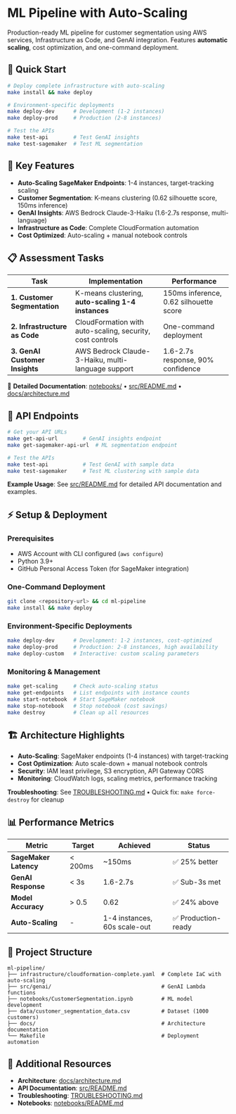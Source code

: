 # ML Pipeline with Auto-Scaling

Production-ready ML pipeline for customer segmentation using AWS services, Infrastructure as Code, and GenAI integration. Features **automatic scaling**, cost optimization, and one-command deployment.

## 🚀 Quick Start

```bash
# Deploy complete infrastructure with auto-scaling
make install && make deploy

# Environment-specific deployments
make deploy-dev      # Development (1-2 instances)
make deploy-prod     # Production (2-8 instances)

# Test the APIs
make test-api        # Test GenAI insights
make test-sagemaker  # Test ML segmentation
```

## 🎯 Key Features

- **Auto-Scaling SageMaker Endpoints**: 1-4 instances, target-tracking scaling
- **Customer Segmentation**: K-means clustering (0.62 silhouette score, 150ms inference)
- **GenAI Insights**: AWS Bedrock Claude-3-Haiku (1.6-2.7s response, multi-language)
- **Infrastructure as Code**: Complete CloudFormation automation
- **Cost Optimized**: Auto-scaling + manual notebook controls

## 📋 Assessment Tasks

| Task                           | Implementation                                            | Performance                            |
| ------------------------------ | --------------------------------------------------------- | -------------------------------------- |
| **1. Customer Segmentation**   | K-means clustering, **auto-scaling 1-4 instances**        | 150ms inference, 0.62 silhouette score |
| **2. Infrastructure as Code**  | CloudFormation with auto-scaling, security, cost controls | One-command deployment                 |
| **3. GenAI Customer Insights** | AWS Bedrock Claude-3-Haiku, multi-language support        | 1.6-2.7s response, 90% confidence      |

📖 **Detailed Documentation**: [notebooks/](notebooks/) • [src/README.md](src/README.md) • [docs/architecture.md](docs/architecture.md)

## 🔗 API Endpoints

```bash
# Get your API URLs
make get-api-url        # GenAI insights endpoint
make get-sagemaker-api-url  # ML segmentation endpoint

# Test the APIs
make test-api           # Test GenAI with sample data
make test-sagemaker     # Test ML clustering with sample data
```

**Example Usage**: See [src/README.md](src/README.md) for detailed API documentation and examples.

## ⚡ Setup & Deployment

### Prerequisites

- AWS Account with CLI configured (`aws configure`)
- Python 3.9+
- GitHub Personal Access Token (for SageMaker integration)

### One-Command Deployment

```bash
git clone <repository-url> && cd ml-pipeline
make install && make deploy
```

### Environment-Specific Deployments

```bash
make deploy-dev      # Development: 1-2 instances, cost-optimized
make deploy-prod     # Production: 2-8 instances, high availability
make deploy-custom   # Interactive: custom scaling parameters
```

### Monitoring & Management

```bash
make get-scaling     # Check auto-scaling status
make get-endpoints   # List endpoints with instance counts
make start-notebook  # Start SageMaker notebook
make stop-notebook   # Stop notebook (cost savings)
make destroy         # Clean up all resources
```

## 🏗️ Architecture Highlights

- **Auto-Scaling**: SageMaker endpoints (1-4 instances) with target-tracking
- **Cost Optimization**: Auto scale-down + manual notebook controls
- **Security**: IAM least privilege, S3 encryption, API Gateway CORS
- **Monitoring**: CloudWatch logs, scaling metrics, performance tracking

**Troubleshooting**: See [TROUBLESHOOTING.md](TROUBLESHOOTING.md) • Quick fix: `make force-destroy` for cleanup

## 📊 Performance Metrics

| Metric                | Target  | Achieved                     | Status              |
| --------------------- | ------- | ---------------------------- | ------------------- |
| **SageMaker Latency** | < 200ms | ~150ms                       | ✅ 25% better       |
| **GenAI Response**    | < 3s    | 1.6-2.7s                     | ✅ Sub-3s met       |
| **Model Accuracy**    | > 0.5   | 0.62                         | ✅ 24% above        |
| **Auto-Scaling**      | -       | 1-4 instances, 60s scale-out | ✅ Production-ready |

## 📁 Project Structure

```
ml-pipeline/
├── infrastructure/cloudformation-complete.yaml  # Complete IaC with auto-scaling
├── src/genai/                                   # GenAI Lambda functions
├── notebooks/CustomerSegmentation.ipynb         # ML model development
├── data/customer_segmentation_data.csv          # Dataset (1000 customers)
├── docs/                                        # Architecture documentation
└── Makefile                                     # Deployment automation
```

## 🔗 Additional Resources

- **Architecture**: [docs/architecture.md](docs/architecture.md)
- **API Documentation**: [src/README.md](src/README.md)
- **Troubleshooting**: [TROUBLESHOOTING.md](TROUBLESHOOTING.md)
- **Notebooks**: [notebooks/README.md](notebooks/README.md)
